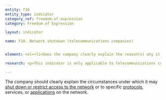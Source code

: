 ```yaml
---
entity: f10
entity_type: indicator
category_ref: freedom-of-expression
category: Freedom of Expression

layout: indicator

name: F10. Network shutdown (telecommunications companies)


element: <ol><li>Does the company clearly explain the reason(s) why it may shut down service to a particular area or group of users?</li><li>Does the company clearly explain why it may restrict access to specific applications or protocols (e.g., VoIP, messaging) in a particular area or to a specific group of users?</li><li>Does the company clearly explain its process for responding to requests to <a target="_blank" href="https://rankingdigitalrights.org/2018-indicators/#shutdown">shut down a network</a> or restrict access to a service?</li><li>Does the company commit to push back on requests to <a target="_blank" href="https://rankingdigitalrights.org/2018-indicators/#shutdown">shut down a network</a> or<b> </b><a target="_blank" href="https://rankingdigitalrights.org/2018-indicators/#accountrestriction">restrict access to a service</a>?</li><li>Does the company <a target="_blank" href="https://rankingdigitalrights.org/2018-indicators/#clearlydisclose">clearly disclose</a> that it notifies users directly when it <a target="_blank" href="https://rankingdigitalrights.org/2018-indicators/#shutdown">shuts down the network</a> or <a target="_blank" href="https://rankingdigitalrights.org/2018-indicators/#accountrestriction">restricts access to a service</a>?</li><li>Does the company list the number of <a target="_blank" href="https://rankingdigitalrights.org/2018-indicators/#networkshutdown">network shutdown</a> requests it receives?</li><li>Does the company clearly identify the specific legal authority that makes the request?</li><li>Does the company list the number of requests with which it complied?</li></ol>

research: <p>This indicator is only applicable to telecommunications companies. Network shutdowns are a growing threat to human rights. The <a href="http://ap.ohchr.org/documents/dpage_e.aspx?si=A/HRC/32/L.20">UN Human Rights Council</a> has condemned network shutdowns as a violation of international human rights law and called on governments to refrain from taking these actions. Yet governments are <a href="https://www.accessnow.org/keepiton">increasingly ordering</a> telecommunications companies to shut down their networks, which in turn puts pressure on companies to take actions that violate their responsibility to respect human rights. We expect companies to fully disclose to the circumstances under which they might take such action and to report on the requests they receive to take such actions.</p><p><b>Potential Sources:</b></p><ul><li>Company terms of service, acceptable use policy, community standards, content guidelines, abusive behavior policy, or similar document that explains the rules users have to follow.</li><li>Company transparency report</li><li>Company law enforcement guidelines</li></ul>

---
```

The company should clearly explain the circumstances under which it may <a target="_blank" href="https://rankingdigitalrights.org/2018-indicators/#shutdown">shut down or restrict access to the network</a> or to specific <a target="_blank" href="https://rankingdigitalrights.org/2018-indicators/#protocols">protocols</a>, services, or <a href="app">applications</a> on the network.
